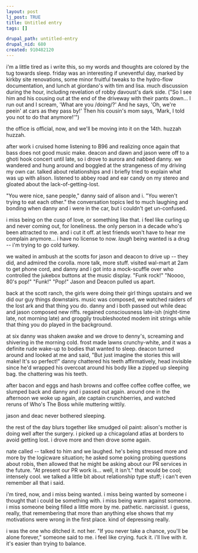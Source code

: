 ```yaml
--- 
layout: post
lj_post: TRUE
title: Untitled entry
tags: []

drupal_path: untitled-entry
drupal_nid: 680
created: 910482120
---
```

i'm a little tired as i write this, so my words and thoughts are colored by the tug towards sleep. friday was an interesting if uneventful day, marked by kirkby site renovations, some minor fruitful tweaks to the hydro-flow documentation, and lunch at giordano's with tim and lisa. much discussion during the hour, including revelation of robby davoust's dark side. ("So I see him and his cousing out at the end of the driveway with their pants down... I run out and I scream, 'What are you /doing/?' And he says, 'Oh, we're peein' at cars as they pass by!' Then his cousin's mom says, 'Mark, I told you not to do that anymore!'")

the office is official, now, and we'll be moving into it on the 14th. huzzah huzzah.

after work i cruised home listening to B96 and realizing once again that bass does not good music make. deacon and dawn and jason were off to a ghoti hook concert until late, so i drove to aurora and nabbed danny. we wandered and hung around and boggled at the strangeness of my driving my own car. talked about relationships and i briefly tried to explain what was up with alison. listened to abbey road and ear candy on my stereo and gloated about the lack-of-getting-lost.

"You were nice, sane people," danny said of alison and i. "You weren't trying to eat each other." the conversation topics led to much laughing and bonding when danny and i were in the car, but i couldn't get un-confused.

i miss being on the cusp of love, or something like that. i feel like curling up and never coming out, for loneliness. the only person in a decade who's been attracted to me. and i cut it off. at lest friends won't have to hear me complain anymore... i have no license to now. *laugh* being wanted is a drug -- i'm trying to go cold turkey.

we waited in ambush at the scotts for jason and deacon to drive up -- they did, and admired the corolla. more talk, more stuff. visited wal-mart at 2am to get phone cord, and danny and i got into a mock-scuffle over who controlled the jukebox buttons at the music display. "Funk rock!" "Noooo, 80's pop!" "Funk!" "Pop!" Jason and Deacon pulled us apart.

back at the scott ranch, the girls were doing their girl things upstairs and we did our guy things downstairs. music was composed, we watched raiders of the lost ark and that thing you do. danny and i both passed out while deac and jason composed new riffs. regained consciousness late-ish (night-time late, not morning late) and groggily troubleshooted modem init strings while that thing you do played in the background.

at six danny was shaken awake and we drove to denny's, screaming and shivering in the morning cold. frost made lawns crunchy-white, and it was a definite rude wake-up to bodies that wanted to sleep. deacon turned around and looked at me and said, "But just imagine the stories this will make! It's so perfect!" danny chattered his teeth affirmatively, head invisible since he'd wrapped his overcoat around his body like a zipped up sleeping bag. the chattering was his teeth.

after bacon and eggs and hash browns and coffee coffee coffee coffee, we slumped back and danny and i passed out again. around one in the afternoon we woke up again, ate captain crunchberries, and watched reruns of Who's The Boss while muttering wittily.

jason and deac never bothered sleeping.

the rest of the day blurs together like smudged oil paint: alison's mother is doing well after the surgery. i picked up a chicagoland atlas at borders to avoid getting lost. i drove more and then drove some again.

nate called -- talked to him and we laughed. he's being stressed more and more by the logicware situation; he asked some poking probing questions about robis, then allowed that he might be asking about our PR services in the future. "At present our PR work is... well, it isn't." that would be cool; intensely cool. we talked a little bit about relationship type stuff; i can't even remember all that i said.

i'm tired, now, and i miss being wanted. i miss being wanted by someone i thought that i could be something with. i miss being warm against someone. i miss someone being filled a little more by me. pathetic. narcissist. i guess, really, that remembering that more than anything else shows that my motivations were wrong in the first place. kind of depressing really.

i was the one who ditched it. not her. "If you never take a chance, you'll be alone forever," someone said to me. i feel like crying. fuck it. i'll live with it. it's easier than trying to balance.
